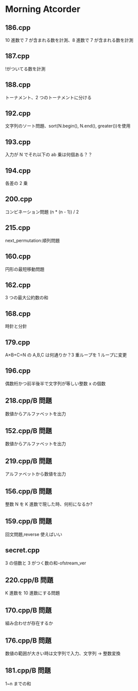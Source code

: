 # Morning Atcorder

## 186.cpp

10 進数で 7 が含まれる数を計測、8 進数で 7 が含まれる数を計測<br>

## 187.cpp

!がついてる数を計測<br>

## 188.cpp

トーナメント、2 つのトーナメントに分ける<br>

## 192.cpp

文字列のソート問題、sort(N.begin(), N.end(), greater<int>())を使用<br>

## 193.cpp

入力が N でそれ以下の ab 乗は何個ある？？<br>

## 194.cpp

各差の 2 乗<br>

## 200.cpp

コンビネーション問題 (n \* (n - 1)) / 2<br>

## 215.cpp

next_permutation:順列問題<br>

## 160.cpp

円形の最短移動問題<br>

## 162.cpp

3 つの最大公約数の和<br>

## 168.cpp

時針と分針<br>

## 179.cpp

A×B+C=N の A,B,C は何通りか？3 重ループを 1 ループに変更<br>

## 196.cpp

偶数桁かつ前半後半で文字列が等しい整数 x の個数<br>

## 218.cpp/B 問題

数値からアルファベットを出力<br>

## 152.cpp/B 問題

数値からアルファベットを出力<br>

## 219.cpp/B 問題

アルファベットから数値を出力<br>

## 156.cpp/B 問題

整数 N を K 進数で現した時、何桁になるか?<br>

## 159.cpp/B 問題

回文問題,reverse 使えばいい<br>

## secret.cpp

3 の倍数と 3 がつく数の和-ofstream_ver<br>

## 220.cpp/B 問題

K 進数を 10 進数にする問題<br>

## 170.cpp/B 問題

組み合わせが存在するか<br>

## 176.cpp/B 問題

数値の範囲が大きい時は文字列で入力、文字列 → 整数変換<br>

## 181.cpp/B 問題

1~n までの和<br>
